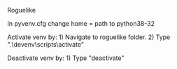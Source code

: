 Roguelike

In pyvenv.cfg change home = path to python38-32

Activate venv by:
    1) Navigate to roguelike folder.
    2) Type ".\devenv\scripts\activate"

Deactivate venv by:
    1) Type "deactivate"
